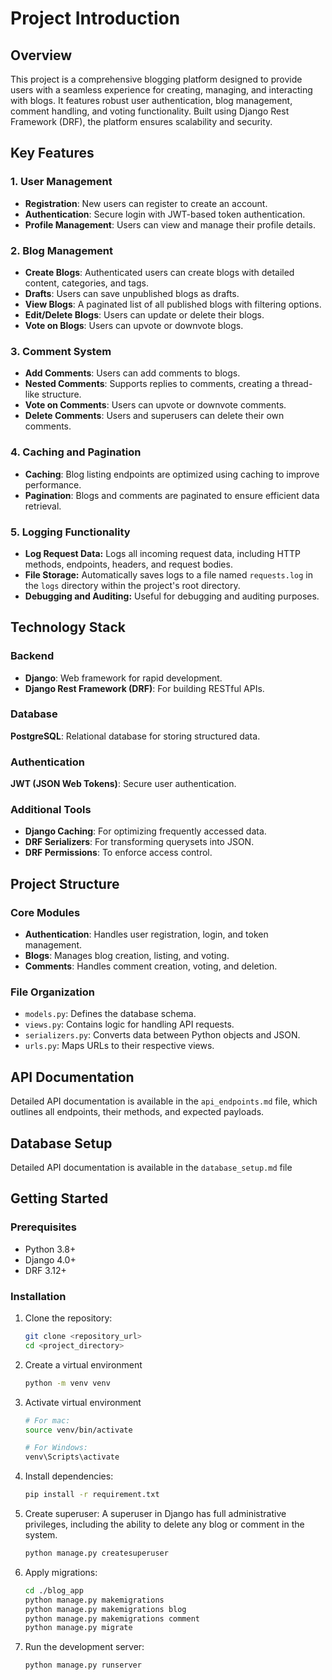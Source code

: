 # Project Introduction

## Overview

This project is a comprehensive blogging platform designed to provide users with a seamless experience for creating, managing, and interacting with blogs. It features robust user authentication, blog management, comment handling, and voting functionality. Built using Django Rest Framework (DRF), the platform ensures scalability and security.

## Key Features

### 1. **User Management**

- **Registration**: New users can register to create an account.
- **Authentication**: Secure login with JWT-based token authentication.
- **Profile Management**: Users can view and manage their profile details.

### 2. **Blog Management**

- **Create Blogs**: Authenticated users can create blogs with detailed content, categories, and tags.
- **Drafts**: Users can save unpublished blogs as drafts.
- **View Blogs**: A paginated list of all published blogs with filtering options.
- **Edit/Delete Blogs**: Users can update or delete their blogs.
- **Vote on Blogs**: Users can upvote or downvote blogs.

### 3. **Comment System**

- **Add Comments**: Users can add comments to blogs.
- **Nested Comments**: Supports replies to comments, creating a thread-like structure.
- **Vote on Comments**: Users can upvote or downvote comments.
- **Delete Comments**: Users and superusers can delete their own comments.

### 4. **Caching and Pagination**

- **Caching**: Blog listing endpoints are optimized using caching to improve performance.
- **Pagination**: Blogs and comments are paginated to ensure efficient data retrieval.

### 5. **Logging Functionality**

- **Log Request Data:** Logs all incoming request data, including HTTP methods, endpoints, headers, and request bodies.
- **File Storage:** Automatically saves logs to a file named `requests.log` in the `logs` directory within the project's root directory.
- **Debugging and Auditing:** Useful for debugging and auditing purposes.

## Technology Stack

### Backend

- **Django**: Web framework for rapid development.
- **Django Rest Framework (DRF)**: For building RESTful APIs.

### Database
**PostgreSQL**: Relational database for storing structured data.

### Authentication

**JWT (JSON Web Tokens)**: Secure user authentication.

### Additional Tools

- **Django Caching**: For optimizing frequently accessed data.
- **DRF Serializers**: For transforming querysets into JSON.
- **DRF Permissions**: To enforce access control.

## Project Structure

### Core Modules

- **Authentication**: Handles user registration, login, and token management.
- **Blogs**: Manages blog creation, listing, and voting.
- **Comments**: Handles comment creation, voting, and deletion.

### File Organization

- `models.py`: Defines the database schema.
- `views.py`: Contains logic for handling API requests.
- `serializers.py`: Converts data between Python objects and JSON.
- `urls.py`: Maps URLs to their respective views.

## API Documentation

Detailed API documentation is available in the `api_endpoints.md` file, which outlines all endpoints, their methods, and expected payloads.

## Database Setup

Detailed API documentation is available in the `database_setup.md` file

## Getting Started

### Prerequisites

- Python 3.8+
- Django 4.0+
- DRF 3.12+


### Installation

1. Clone the repository:
   ```bash
   git clone <repository_url>
   cd <project_directory>
   ```
2. Create a virtual environment 
   ```bash
   python -m venv venv
   ```

3. Activate virtual environment
   ```bash
   # For mac:
   source venv/bin/activate

   # For Windows:
   venv\Scripts\activate
   ```

4. Install dependencies:
   ```bash
   pip install -r requirement.txt
   ```

5. Create superuser: A superuser in Django has full administrative privileges, including the ability to delete any blog or comment in the system.

   ```bash
   python manage.py createsuperuser
   ```
   

6. Apply migrations:
   ```bash
   cd ./blog_app
   python manage.py makemigrations
   python manage.py makemigrations blog
   python manage.py makemigrations comment
   python manage.py migrate
   ```
7. Run the development server:
   ```bash
   python manage.py runserver
   ```
